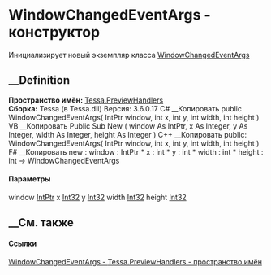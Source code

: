 # WindowChangedEventArgs - конструктор
Инициализирует новый экземпляр класса
[WindowChangedEventArgs](T_Tessa_PreviewHandlers_WindowChangedEventArgs.htm)
##  __Definition
 **Пространство имён:** [Tessa.PreviewHandlers](N_Tessa_PreviewHandlers.htm)  
 **Сборка:** Tessa (в Tessa.dll) Версия: 3.6.0.17
C# __Копировать
     public WindowChangedEventArgs(
    	IntPtr window,
    	int x,
    	int y,
    	int width,
    	int height
    )
VB __Копировать
     Public Sub New ( 
    	window As IntPtr,
    	x As Integer,
    	y As Integer,
    	width As Integer,
    	height As Integer
    )
C++ __Копировать
     public:
    WindowChangedEventArgs(
    	IntPtr window, 
    	int x, 
    	int y, 
    	int width, 
    	int height
    )
F# __Копировать
     new : 
            window : IntPtr * 
            x : int * 
            y : int * 
            width : int * 
            height : int -> WindowChangedEventArgs
#### Параметры
window [IntPtr](https://learn.microsoft.com/dotnet/api/system.intptr)
x [Int32](https://learn.microsoft.com/dotnet/api/system.int32)
y [Int32](https://learn.microsoft.com/dotnet/api/system.int32)
width [Int32](https://learn.microsoft.com/dotnet/api/system.int32)
height [Int32](https://learn.microsoft.com/dotnet/api/system.int32)
## __См. также
#### Ссылки
[WindowChangedEventArgs -
](T_Tessa_PreviewHandlers_WindowChangedEventArgs.htm)
[Tessa.PreviewHandlers - пространство имён](N_Tessa_PreviewHandlers.htm)
